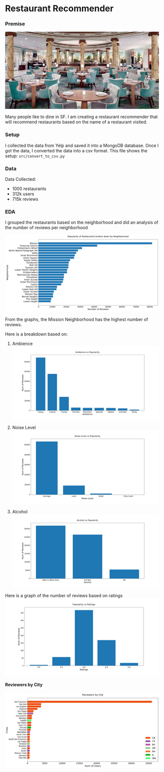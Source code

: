 # Restaurant Recommender

### Premise

![](images/restaurant.jpg)

Many people like to dine in SF. I am creating a restaurant recommender that will recommend restaurants based on the name of a restaurant visited.

### Setup
I collected the data from Yelp and saved it into a MongoDB database. Once I got the data, I converted the data into a csv format. This file shows the setup: `src/convert_to_csv.py`

### Data
Data Collected:
- 1000 restaurants
- 312k users
- 715k reviews

### EDA
I grouped the restaurants based on the neighborhood and did an analysis of the number of reviews per neighborhood

![](images/popularity_neighborhood.png)

From the graphs, the Mission Neighborhood has the highest number of reviews.

Here is a breakdown based on:

1. Ambience
![](images/ambience_popularity.png)

2. Noise Level
![](images/noise_popularity.png)

3. Alcohol
![](images/alcohol_popularity.png)

Here is a graph of the number of reviews based on ratings
![](images/restaurants_ratings.png)


#### Reviewers by City
![](images/reviewers_city.png)
